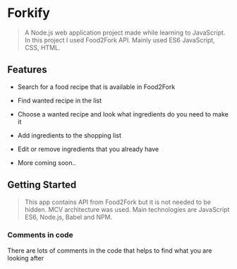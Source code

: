 # Forkify

> A Node.js web application project made while learning to JavaScript. In this project I used Food2Fork API. Mainly used ES6 JavaScript, CSS, HTML.

## Features

* Search for a food recipe that is available in Food2Fork 

* Find wanted recipe in the list 

* Choose a wanted recipe and look what ingredients do you need to make it

* Add ingredients to the shopping list 

* Edit or remove ingredients that you already have

* More coming soon..

 
## Getting Started

> This app contains API from Food2Fork but it is not needed to be hidden. MCV architecture was used. Main technologies are JavaScript ES6, Node.js, Babel and NPM.

### Comments in code

There are lots of comments in the code that helps to find what you are looking after




